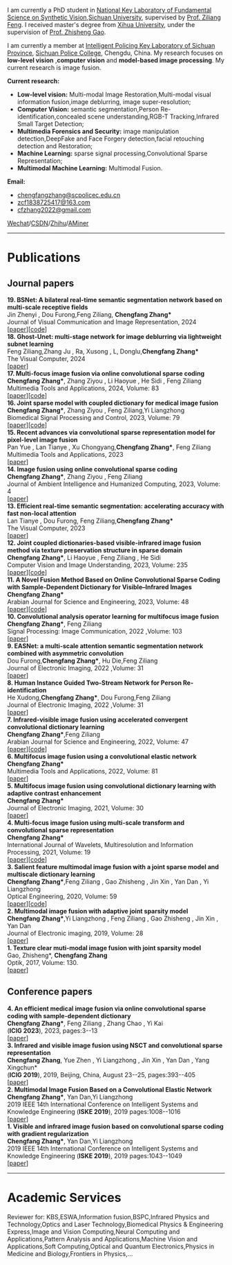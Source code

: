 I am currently a PhD student in [National Key Laboratory of Fundamental Science on Synthetic Vision](https://vs.scu.edu.cn/),[Sichuan University](https://www.scu.edu.cn/), supervised by [Prof. Ziliang Feng](https://vs.scu.edu.cn/info/1062/1368.htm). I received master's degree from [Xihua University](https://www.xhu.edu.cn/), under the supervision of [Prof. Zhisheng Gao](https://teacher.xhu.edu.cn/jsj/gzs/list.psp).

I am currently a member at [Intelligent Policing Key Laboratory of Sichuan Province](https://ipklsc.scpolicec.edu.cn/index.htm), [Sichuan Police College](https://www.scpolicec.edu.cn/), Chengdu, China. My research focuses on **low-level vision** ,**computer vision** and **model-based image processing**. My current research is image fusion. 

**Current research:**
+ **Low-level vision:** Multi-modal Image Restoration,Multi-modal visual information fusion,image deblurring, image super-resolution;
+ **Computer Vision:** semantic segmentation,Person Re-identification,concealed scene understanding,RGB-T Tracking,Infrared Small Target Detection;
+ **Multimedia Forensics and Security:** image manipulation detection,DeepFake and Face Forgery detection,facial retouching detection and Restoration;
+ **Machine Learning:** sparse signal processing,Convolutional Sparse Representation;
+ **Multimodal Machine Learning:** Multimodal Fusion.


**Email:**  
+ chengfangzhang@scpolicec.edu.cn
+ zcf1838725417@163.com
+ cfzhang2022@gmail.com

[Wechat](../images/wechatimage.jpg)/[CSDN](https://blog.csdn.net/qq_15951093)/[Zhihu](https://www.zhihu.com/people/a-fang-77-73)/[AMiner](https://www.aminer.cn/profile/54489c1adabfae8575916ab3)<br>  

---
# Publications

## Journal papers

<div class="papers-container papers-selected">


<div class="publication media paperhi">
<div class="media-body">
      <b>19. BSNet: A bilateral real-time semantic segmentation network based on multi-scale receptive fields</b><br>
     Jin Zhenyi , Dou Furong,Feng Ziliang, <strong><b>Chengfang Zhang*</b></strong> <br/>
     Journal of Visual Communication and Image Representation, 2024 <br/>
 [<a href="https://doi.org/10.1016/j.jvcir.2024.104188">paper</a>][<a href="https://github.com/aliercat/BSNet">code</a>]
   </div>
</div>


<div class="publication media paperhi">
<div class="media-body">
      <b>18. Ghost-Unet: multi-stage network for image deblurring via lightweight subnet learning</b><br>
       Feng Ziliang,Zhang Ju , Ra, Xusong , L, Donglu,<strong><b>Chengfang Zhang*</b></strong><br/>
     The Visual Computer, 2024 <br/>
 [<a href="https://doi.org/10.1007/s00371-024-03315-4">paper</a>]
   </div>
</div>

<div class="publication media paperhi">
<div class="media-body">
      <b>17. Multi-focus image fusion via online convolutional sparse coding</b><br>
      <strong><b>Chengfang Zhang*</b></strong>, Zhang Ziyou , Li Haoyue , He Sidi , Feng Ziliang <br/>
     Multimedia Tools and Applications, 2024, Volume: 83 <br/>
 [<a href="https://doi.org/10.1007/s11042-023-15972-z">paper</a>][<a href="https://github.com/ChengfangZhang117/OCSC">code</a>]
   </div>
</div>


<div class="publication media paperhi">
<div class="media-body">
      <b>16. Joint sparse model with coupled dictionary for medical image fusion</b><br>
      <strong><b>Chengfang Zhang*</b></strong>, Zhang Ziyou , Feng Ziliang,Yi Liangzhong <br/>
     Biomedical Signal Processing and Control, 2023, Volume: 79 <br/>
 [<a href="https://doi.org/10.1016/j.bspc.2022.104030">paper</a>][<a href="https://github.com/ChengfangZhang117/CDL-MM">code</a>]
   </div>
</div>

<div class="publication media paperhi">
<div class="media-body">
      <b>15. Recent advances via convolutional sparse representation model for pixel-level image fusion</b><br>
     Pan Yue , Lan Tianye , Xu Chongyang,<strong><b>Chengfang Zhang*</b></strong>, Feng Ziliang<br/>
     Multimedia Tools and Applications, 2023 <br/>
 [<a href="https://doi.org/10.1007/s11042-023-17584-z">paper</a>]
   </div>
</div>

<div class="publication media paperhi">
<div class="media-body">
      <b>14. Image fusion using online convolutional sparse coding</b><br>
     <strong><b>Chengfang Zhang*</b></strong>, Zhang Ziyou , Feng Ziliang<br/>
     Journal of Ambient Intelligence and Humanized Computing, 2023, Volume: 4 <br/>
 [<a href="https://doi.org/10.1007/s12652-022-03822-z">paper</a>]
   </div>
</div>

<div class="publication media paperhi">
<div class="media-body">
      <b>13. Efficient real-time semantic segmentation: accelerating accuracy with fast non-local attention</b><br>
      Lan Tianye , Dou Furong, Feng Ziliang,<strong><b>Chengfang Zhang*</b></strong><br/>
     The Visual Computer, 2023 <br/>
 [<a href="https://doi.org/10.1007/s00371-023-03135-y">paper</a>]
   </div>
</div>

<div class="publication media paperhi">
<div class="media-body">
      <b>12. Joint coupled dictionaries-based visible-infrared image fusion method via texture preservation structure in sparse domain</b><br>
      <strong><b>Chengfang Zhang*</b></strong>, Li Haoyue  , Feng Ziliang , He Sidi<br/>
     Computer Vision and Image Understanding, 2023, Volume: 235 <br/>
 [<a href="https://doi.org/10.1016/j.cviu.2023.103781">paper</a>][<a href="https://github.com/ChengfangZhang117/CDL_ksvdiv_joint">code</a>]
   </div>
</div>

<div class="publication media paperhi">
<div class="media-body">
      <b>11. A Novel Fusion Method Based on Online Convolutional Sparse Coding with Sample-Dependent Dictionary for Visible–Infrared Images</b><br>
      <strong><b>Chengfang Zhang*</b></strong> <br/>
      Arabian Journal for Science and Engineering, 2023, Volume: 48 <br/>
 [<a href="https://doi.org/10.1007/s13369-023-07716-w">paper</a>][<a href="https://github.com/ChengfangZhang117/scsc">code</a>]
   </div>
</div>


<div class="publication media paperhi">
<div class="media-body">
      <b>10. Convolutional analysis operator learning for multifocus image fusion</b><br>
     <strong><b>Chengfang Zhang*</b></strong>, Feng Ziliang<br/>
     Signal Processing: Image Communication, 2022 ,Volume: 103<br/>
 [<a href="https://doi.org/10.1016/j.image.2022.116632">paper</a>]
   </div>
</div>

<div class="publication media paperhi">
<div class="media-body">
      <b>9. EASNet: a multi-scale attention semantic segmentation network combined with asymmetric convolution</b><br>
     Dou Furong,<strong><b>Chengfang Zhang*</b></strong>,  Hu Die,Feng Ziliang<br/>
    Journal of Electronic Imaging, 2022 ,Volume: 31<br/>
 [<a href="https://doi.org/10.1117/1.JEI.31.4.043034">paper</a>]
   </div>
</div>

<div class="publication media paperhi">
<div class="media-body">
      <b>8. Human Instance Guided Two-Stream Network for Person Re-identification</b><br>
     He Xudong,<strong><b>Chengfang Zhang*</b></strong>,  Dou Furong,Feng Ziliang<br/>
    Journal of Electronic Imaging, 2022 ,Volume: 31<br/>
 [<a href="https://doi.org/10.1117/1.JEI.31.5.053032">paper</a>]
   </div>
</div>

<div class="publication media paperhi">
<div class="media-body">
      <b>7. Infrared-visible image fusion using accelerated convergent convolutional dictionary learning</b><br>
      <strong><b>Chengfang Zhang*</b></strong>,Feng Ziliang <br/>
      Arabian Journal for Science and Engineering, 2022, Volume: 47 <br/>
 [<a href="https://doi.org/10.1007/s13369-021-06380-2">paper</a>][<a href="https://github.com/ChengfangZhang117/CDL-ACE-Infrared-visible-image-fusion">code</a>]
   </div>
</div>



<div class="publication media paperhi">
<div class="media-body">
      <b>6. Multifocus image fusion using a convolutional elastic network</b><br>
      <strong><b>Chengfang Zhang*</b></strong> <br/>
      Multimedia Tools and Applications, 2022, Volume: 81 <br/>
 [<a href="https://doi.org/10.1007/s11042-021-11362-5">paper</a>]
   </div>
</div>

<div class="publication media paperhi">
<div class="media-body">
      <b>5. Multifocus image fusion using convolutional dictionary learning with adaptive contrast enhancement</b><br>
      <strong><b>Chengfang Zhang*</b></strong> <br/>
      Journal of Electronic Imaging, 2021, Volume: 30 <br/>
 [<a href="https://doi.org/10.1117/1.JEI.30.5.053016">paper</a>]
   </div>
</div>

 <div class="publication media paperhi">
  <div class="media-body">
      <b>4. Multi-focus image fusion using multi-scale transform and convolutional sparse representation</b><br>
      <strong><b>Chengfang Zhang*</b></strong> <br/>
      International Journal of Wavelets, Multiresolution and Information Processing, 2021, Volume: 19 <br/>
 [<a href="https://doi.org/10.1142/S0219691320500617">paper</a>][<a href="https://github.com/ChengfangZhang117/mstcsr">code</a>]
   </div>
</div> 

 <div class="publication media paperhi">
  <div class="media-body">
      <b>3. Salient feature multimodal image fusion with a joint sparse model and multiscale dictionary learning</b><br>
      <strong><b>Chengfang Zhang*</b></strong>,Feng Ziliang , Gao Zhisheng , Jin Xin , Yan Dan , Yi Liangzhong <br/>
      Optical Engineering, 2020, Volume: 59 <br/>
 [<a href="https://doi.org/10.1117/1.OE.59.5.051402">paper</a>][<a href="https://github.com/ChengfangZhang117/MSR-RS-multimodal-image-fusion">code</a>]
   </div>
</div> 

 <div class="publication media paperhi">
 <div class="media-body">
      <b>2. Multimodal image fusion with adaptive joint sparsity model</b><br>
      <strong><b>Chengfang Zhang*</b></strong>,Yi Liangzhong , Feng Ziliang , Gao Zhisheng , Jin Xin , Yan Dan <br/>
      Journal of Electronic imaging, 2019, Volume: 28 <br/>
 [<a href="https://doi.org/10.1117/1.JEI.28.1.013043">paper</a>]
   </div>
</div> 	
 
 <div class="publication media paperhi">
     <div class="media-body">
      <b>1. Texture clear muti-modal image fusion with joint sparsity model</b><br>
      Gao, Zhisheng*, <strong><b>Chengfang Zhang</b></strong> <br/>
      Optik, 2017, Volume: 130. <br/>
      [<a href="https://doi.org/10.1016/j.ijleo.2016.09.126">paper</a>]
   </div>
</div>  
</div>


## Conference papers

<div class="papers-container papers-selected">



<div class="publication media paperhi">
   <div class="media-body">
	   <b>4. An efficient medical image fusion via online convolutional sparse coding with sample-dependent dictionary</b><br>
   	<strong><b>Chengfang Zhang*</b></strong>, Feng Ziliang , Zhang Chao , Yi Kai<br/>(<b>ICIG 2023</b>), 2023, pages:3--13<br/>
   	[<a href="https://doi.org/10.1007/978-3-031-46317-4_1">paper</a>]
   </div>
</div>

<div class="publication media paperhi">
   <div class="media-body">
	   <b>3. Infrared and visible image fusion using NSCT and convolutional sparse representation</b><br>
   	<strong><b>Chengfang Zhang</b></strong>, Yue Zhen , Yi Liangzhong , Jin Xin , Yan Dan , Yang Xingchun* <br/>(<b>ICIG 2019</b>), 2019, Beijing, China, August 23--25, pages:393--405<br/>
   	[<a href="https://doi.org/10.1007/978-3-030-34120-6_32">paper</a>]
   </div>
</div>

<div class="publication media paperhi">
   <div class="media-body">
	   <b>2. Multimodal Image Fusion Based on a Convolutional Elastic Network</b><br>
   	<strong><b>Chengfang Zhang*</b></strong>,  Yan Dan,Yi Liangzhong  <br/>
	   2019 IEEE 14th International Conference on Intelligent Systems and Knowledge Engineering (<b>ISKE 2019</b>), 2019 pages:1008--1016<br/>
   	[<a href="https://doi.org/10.1109/ISKE47853.2019.9170428">paper</a>]
   </div>
</div>

<div class="publication media paperhi">
   <div class="media-body">
	   <b>1. Visible and infrared image fusion based on convolutional sparse coding with gradient regularization</b><br>
   	<strong><b>Chengfang Zhang*</b></strong>,  Yan Dan,Yi Liangzhong  <br/>
	   2019 IEEE 14th International Conference on Intelligent Systems and Knowledge Engineering (<b>ISKE 2019</b>), 2019 pages:1043--1049<br/>
   	[<a href="https://doi.org/10.1109/ISKE47853.2019.9170365">paper</a>]
   </div>
</div>



</div>

---
# Academic Services

Reviewer for:
KBS,ESWA,Information fusion,BSPC,Infrared Physics and Technology,Optics and Laser Technology,Biomedical Physics & Engineering Express,Image and Vision Computing,Neural Computing and Applications,Pattern Analysis and Applications,Machine Vision and Applications,Soft Computing,Optical and Quantum Electronics,Physics in Medicine and Biology,Frontiers in Physics,...






